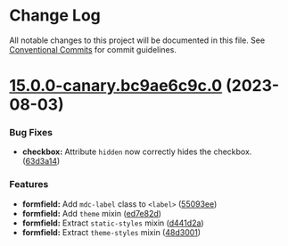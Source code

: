 # Change Log

All notable changes to this project will be documented in this file.
See [Conventional Commits](https://conventionalcommits.org) for commit guidelines.

# [15.0.0-canary.bc9ae6c9c.0](https://github.com/material-components/material-components-web/compare/v14.0.0...v15.0.0-canary.bc9ae6c9c.0) (2023-08-03)


### Bug Fixes

* **checkbox:** Attribute `hidden` now correctly hides the checkbox. ([63d3a14](https://github.com/material-components/material-components-web/commit/63d3a146e4ce16867f742ce41b1760da7233ed66))


### Features

* **formfield:** Add `mdc-label` class to `<label>` ([55093ee](https://github.com/material-components/material-components-web/commit/55093ee1e347fc68360a7fa1b45e1cc7f80cc683))
* **formfield:** Add `theme` mixin ([ed7e82d](https://github.com/material-components/material-components-web/commit/ed7e82dedcea18db05621abd0a44a3c002cb65e8))
* **formfield:** Extract `static-styles` mixin ([d441d2a](https://github.com/material-components/material-components-web/commit/d441d2a2ac5a4a69db1fd867a6bf959b1f7492cd))
* **formfield:** Extract `theme-styles` mixin ([48d3001](https://github.com/material-components/material-components-web/commit/48d30012d6605a3038d912d455b98a5f528c2760))
